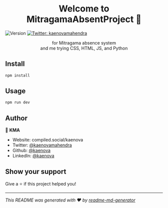 <h1 align="center">Welcome to MitragamaAbsentProject 👋</h1>
<p>
  <img alt="Version" src="https://img.shields.io/badge/version-1.0.0-blue.svg?cacheSeconds=2592000" />
  <a href="https://twitter.com/kaenovamahendra" target="_blank">
    <img alt="Twitter: kaenovamahendra" src="https://img.shields.io/twitter/follow/kaenovamahendra.svg?style=social" />
  </a>
</p>

<p align="center">for Mitragama absence system <br> and me trying CSS, HTML, JS, and Python<p>

## Install

```sh
npm install
```

## Usage

```sh
npm run dev
```

## Author

👤 **KMA**

* Website: compiled.social/kaenova
* Twitter: [@kaenovamahendra](https://twitter.com/kaenovamahendra)
* Github: [@kaenova](https://github.com/kaenova)
* LinkedIn: [@kaenova](https://linkedin.com/in/kaenova)

## Show your support

Give a ⭐️ if this project helped you!

***
_This README was generated with ❤️ by [readme-md-generator](https://github.com/kefranabg/readme-md-generator)_